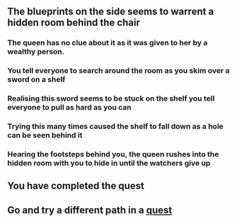## The blueprints on the side seems to warrent a hidden room behind the chair
### The queen has no clue about it as it was given to her by a wealthy person.
### You tell everyone to search around the room as you skim over a sword on a shelf
### Realising this sword seems to be stuck on the shelf you tell everyone to pull as hard as you can
### Trying this many times caused the shelf to fall down as a hole can be seen behind it
### Hearing the footsteps behind you, the queen rushes into the hidden room with you to hide in until the watchers give up
## You have completed the quest
## Go and try a different path in a [quest](../../../tavernquests.md)